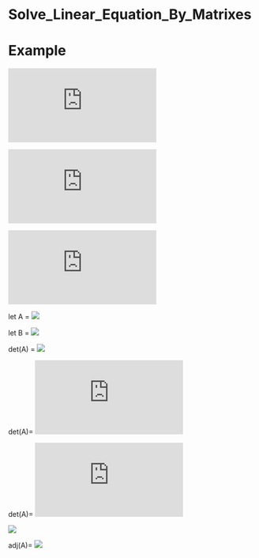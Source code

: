 # Solve_Linear_Equation_By_Matrixes

# Example

![](https://latex.codecogs.com/gif.latex?3x+2y-5z=12)

![](https://latex.codecogs.com/gif.latex?x-3y+2z=-13)

![](https://latex.codecogs.com/gif.latex?5x-y+4z=10)

let A = 
![](https://latex.codecogs.com/gif.latex?\begin{bmatrix}3&2&-5\\\\1&-3&2\\\\5&-1&4\end{bmatrix})

let B = 
![](https://latex.codecogs.com/gif.latex?\begin{bmatrix}12\\\\-13\\\\10\end{bmatrix})

det(A) = 
![](https://latex.codecogs.com/gif.latex?3\times\begin{bmatrix}-3&2\\\\-1&4\end{bmatrix}-2\times\begin{bmatrix}1&2\\\\5&4\end{bmatrix}+5\times\begin{bmatrix}1&-3\\\\5&-1\end{bmatrix})

det(A)=
![](https://latex.codecogs.com/gif.latex?-3((-3)(4)-(2)(-1))-(2)((1)(4)-(2)(5))+(-5)((1)(-1)-(-3)(5)))

det(A)=
![](https://latex.codecogs.com/gif.latex?-88)

![](https://latex.codecogs.com/gif.latex?A^-1=\frac{1}{\bar{A}\bar}\times\begin{bmatrix}\end{bmatrix})

adj(A)=
![](https://latex.codecogs.com/gif.latex?\begin{bmatrix}\begin{bmatrix}-3&2\\\\-1&4\end{bmatrix}&\begin{bmatrix}1&2\\\\5&4\end{bmatrix}&\begin{bmatrix}1&-3\\\\5&-1\end{bmatrix}\\\\\begin{bmatrix}2&-5\\\\-1&4\end{bmatrix}&\begin{bmatrix}3&-5\\\\5&4\end{bmatrix}&\begin{bmatrix}3&2\\\\5&-1\end{bmatrix}\\\\\begin{bmatrix}2&-5\\\\-3&2\end{bmatrix}&\begin{bmatrix}3&-5\\\\1&2\end{bmatrix}&\begin{bmatrix}3&2\\\\1&-3\end{bmatrix}\end{bmatrix})

